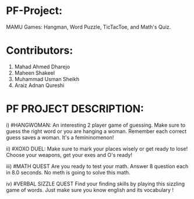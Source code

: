 # PF-Project:
MAMU Games: Hangman, Word Puzzle, TicTacToe, and Math's Quiz.

# Contributors:
1) Mahad Ahmed Dharejo
2) Maheen Shakeel
3) Muhammad Usman Sheikh 
4) Araiz Adnan Qureshi
   
# PF PROJECT DESCRIPTION:

 i) #HANGWOMAN:
 An interesting 2 player game of guessing. Make sure to guess the right word or you are hanging a woman. Remember each correct guess saves a woman. It's a femininomenon!

 ii) #XOXO DUEL:
 Make sure to mark your places wisely or get ready to lose! Choose your weapons, get your exes and O's ready!

 iii) #MATH QUEST
 Are you ready to test your math. Answer 8 question each in 8.0 seconds. No meth is going to solve this math. 

 iv) #VERBAL SIZZLE QUEST
 Find your finding skills by playing this sizzling game of words. Just make sure you know english and its vocabulary !
 
